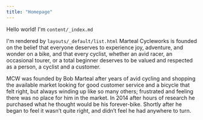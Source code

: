 ```yaml
---
title: "Homepage"
---
```

Hello world! I'm `content/_index.md`

I'm rendered by `layouts/_default/list.html`
Marteal Cycleworks is founded on the belief that everyone deserves to experience joy, adventure, and wonder on a bike, and that every cyclist, whether an avid racer, an occasional tourer, or a total beginner deserves to be valued and respected as a person, a cyclist and a customer. 

MCW was founded by Bob Marteal after years of avid cycling and shopping the available market looking for good customer service and a bicycle that felt right, but always winding up like so many others; frustrated and feeling there was no place for him in the market. In 2014 after hours of research he purchased what he thought would be his forever-bike. Shortly after he began to feel it wasn’t quite right, and didn’t feel he had anywhere to turn. 